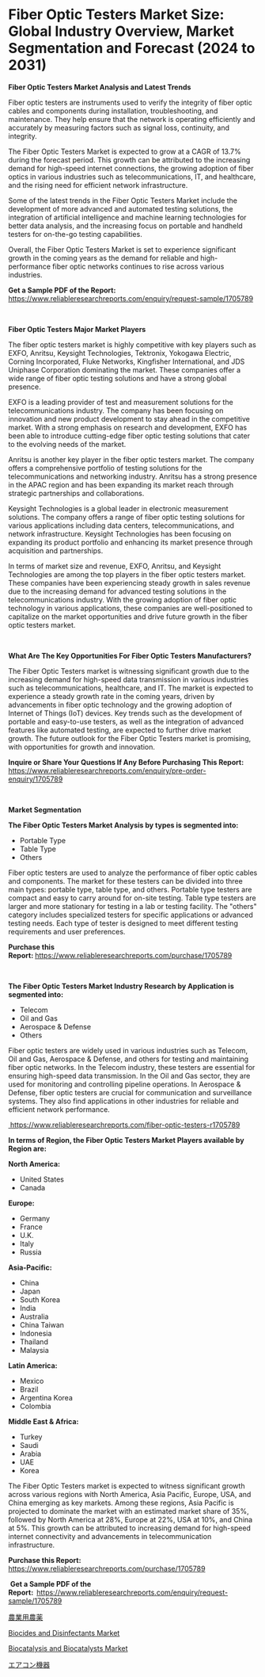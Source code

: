 <p><h1>Fiber Optic Testers Market Size: Global Industry Overview, Market Segmentation and Forecast (2024 to 2031)</h1></p><p><strong>Fiber Optic Testers Market Analysis and Latest Trends</strong></p>
<p><p>Fiber optic testers are instruments used to verify the integrity of fiber optic cables and components during installation, troubleshooting, and maintenance. They help ensure that the network is operating efficiently and accurately by measuring factors such as signal loss, continuity, and integrity.</p><p>The Fiber Optic Testers Market is expected to grow at a CAGR of 13.7% during the forecast period. This growth can be attributed to the increasing demand for high-speed internet connections, the growing adoption of fiber optics in various industries such as telecommunications, IT, and healthcare, and the rising need for efficient network infrastructure.</p><p>Some of the latest trends in the Fiber Optic Testers Market include the development of more advanced and automated testing solutions, the integration of artificial intelligence and machine learning technologies for better data analysis, and the increasing focus on portable and handheld testers for on-the-go testing capabilities.</p><p>Overall, the Fiber Optic Testers Market is set to experience significant growth in the coming years as the demand for reliable and high-performance fiber optic networks continues to rise across various industries.</p></p>
<p><strong>Get a Sample PDF of the Report:&nbsp;</strong> <a href="https://www.reliableresearchreports.com/enquiry/request-sample/1705789">https://www.reliableresearchreports.com/enquiry/request-sample/1705789</a></p>
<p>&nbsp;</p>
<p><strong>Fiber Optic Testers Major Market Players</strong></p>
<p><p>The fiber optic testers market is highly competitive with key players such as EXFO, Anritsu, Keysight Technologies, Tektronix, Yokogawa Electric, Corning Incorporated, Fluke Networks, Kingfisher International, and JDS Uniphase Corporation dominating the market. These companies offer a wide range of fiber optic testing solutions and have a strong global presence.</p><p>EXFO is a leading provider of test and measurement solutions for the telecommunications industry. The company has been focusing on innovation and new product development to stay ahead in the competitive market. With a strong emphasis on research and development, EXFO has been able to introduce cutting-edge fiber optic testing solutions that cater to the evolving needs of the market.</p><p>Anritsu is another key player in the fiber optic testers market. The company offers a comprehensive portfolio of testing solutions for the telecommunications and networking industry. Anritsu has a strong presence in the APAC region and has been expanding its market reach through strategic partnerships and collaborations.</p><p>Keysight Technologies is a global leader in electronic measurement solutions. The company offers a range of fiber optic testing solutions for various applications including data centers, telecommunications, and network infrastructure. Keysight Technologies has been focusing on expanding its product portfolio and enhancing its market presence through acquisition and partnerships.</p><p>In terms of market size and revenue, EXFO, Anritsu, and Keysight Technologies are among the top players in the fiber optic testers market. These companies have been experiencing steady growth in sales revenue due to the increasing demand for advanced testing solutions in the telecommunications industry. With the growing adoption of fiber optic technology in various applications, these companies are well-positioned to capitalize on the market opportunities and drive future growth in the fiber optic testers market.</p></p>
<p>&nbsp;</p>
<p><strong>What Are The Key Opportunities For Fiber Optic Testers Manufacturers?</strong></p>
<p><p>The Fiber Optic Testers market is witnessing significant growth due to the increasing demand for high-speed data transmission in various industries such as telecommunications, healthcare, and IT. The market is expected to experience a steady growth rate in the coming years, driven by advancements in fiber optic technology and the growing adoption of Internet of Things (IoT) devices. Key trends such as the development of portable and easy-to-use testers, as well as the integration of advanced features like automated testing, are expected to further drive market growth. The future outlook for the Fiber Optic Testers market is promising, with opportunities for growth and innovation.</p></p>
<p><strong>Inquire or Share Your Questions If Any Before Purchasing This Report:</strong> <a href="https://www.reliableresearchreports.com/enquiry/pre-order-enquiry/1705789">https://www.reliableresearchreports.com/enquiry/pre-order-enquiry/1705789</a></p>
<p>&nbsp;</p>
<p><strong>Market Segmentation</strong></p>
<p><strong>The Fiber Optic Testers Market Analysis by types is segmented into:</strong></p>
<p><ul><li>Portable Type</li><li>Table Type</li><li>Others</li></ul></p>
<p><p>Fiber optic testers are used to analyze the performance of fiber optic cables and components. The market for these testers can be divided into three main types: portable type, table type, and others. Portable type testers are compact and easy to carry around for on-site testing. Table type testers are larger and more stationary for testing in a lab or testing facility. The "others" category includes specialized testers for specific applications or advanced testing needs. Each type of tester is designed to meet different testing requirements and user preferences.</p></p>
<p><strong>Purchase this Report:&nbsp;</strong><a href="https://www.reliableresearchreports.com/purchase/1705789">https://www.reliableresearchreports.com/purchase/1705789</a></p>
<p>&nbsp;</p>
<p><strong>The Fiber Optic Testers Market Industry Research by Application is segmented into:</strong></p>
<p><ul><li>Telecom</li><li>Oil and Gas</li><li>Aerospace & Defense</li><li>Others</li></ul></p>
<p><p>Fiber optic testers are widely used in various industries such as Telecom, Oil and Gas, Aerospace & Defense, and others for testing and maintaining fiber optic networks. In the Telecom industry, these testers are essential for ensuring high-speed data transmission. In the Oil and Gas sector, they are used for monitoring and controlling pipeline operations. In Aerospace & Defense, fiber optic testers are crucial for communication and surveillance systems. They also find applications in other industries for reliable and efficient network performance.</p></p>
<p><a href="https://www.reliableresearchreports.com/fiber-optic-testers-r1705789">&nbsp;https://www.reliableresearchreports.com/fiber-optic-testers-r1705789</a></p>
<p><strong>In terms of Region, the Fiber Optic Testers Market Players available by Region are:</strong></p>
<p>
    <p> <strong> North America: </strong>
        <ul>
            <li>United States</li>
            <li>Canada</li>
        </ul>
        </p> 
    <p> <strong> Europe: </strong>
        <ul>
            <li>Germany</li>
            <li>France</li>
            <li>U.K.</li>
            <li>Italy</li>
            <li>Russia</li>
        </ul>
        </p> 
    <p> <strong> Asia-Pacific: </strong>
        <ul>
            <li>China</li>
            <li>Japan</li>
            <li>South Korea</li>
            <li>India</li>
            <li>Australia</li>
            <li>China Taiwan</li>
            <li>Indonesia</li>
            <li>Thailand</li>
            <li>Malaysia</li>
        </ul>
        </p> 
    <p> <strong> Latin America: </strong>
        <ul>
            <li>Mexico</li>
            <li>Brazil</li>
            <li>Argentina Korea</li>
            <li>Colombia</li>
        </ul>
        </p> 
    <p> <strong> Middle East & Africa: </strong>
        <ul>
            <li>Turkey</li>
            <li>Saudi</li>
            <li>Arabia</li>
            <li>UAE</li>
            <li>Korea</li>
        </ul>
    </p>
    </p>
<p><p>The Fiber Optic Testers market is expected to witness significant growth across various regions with North America, Asia Pacific, Europe, USA, and China emerging as key markets. Among these regions, Asia Pacific is projected to dominate the market with an estimated market share of 35%, followed by North America at 28%, Europe at 22%, USA at 10%, and China at 5%. This growth can be attributed to increasing demand for high-speed internet connectivity and advancements in telecommunication infrastructure.</p></p>
<p><strong>Purchase this Report: </strong><a href="https://www.reliableresearchreports.com/purchase/1705789">https://www.reliableresearchreports.com/purchase/1705789</a></p>
<p>&nbsp;<strong>Get a Sample PDF of the Report:&nbsp;&nbsp;</strong><a href="https://www.reliableresearchreports.com/enquiry/request-sample/1705789">https://www.reliableresearchreports.com/enquiry/request-sample/1705789</a></p>
<p><strong></strong></p>
<p><p><a href="https://github.com/jkjreqjscoxx7/Market-Research-Report-List-1/blob/main/312393536900.md">農業用農薬</a></p><p><a href="https://issuu.com/reportprime-2/docs/biocides-and-disinfectants-market-size-2030.pptx">Biocides and Disinfectants Market</a></p><p><a href="https://issuu.com/reportprime-2/docs/biocatalysis-and-biocatalysts-market-size-2030.ppt">Biocatalysis and Biocatalysts Market</a></p><p><a href="https://github.com/hilmi-2a/Market-Research-Report-List-1/blob/main/794915936901.md">エアコン機器</a></p></p>